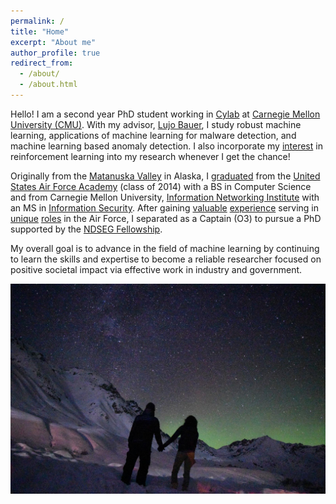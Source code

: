 ```yaml
---
permalink: /
title: "Home"
excerpt: "About me"
author_profile: true
redirect_from: 
  - /about/
  - /about.html
---
```


Hello! I am a second year PhD student working in [Cylab](https://www.cylab.cmu.edu/) at [Carnegie Mellon University (CMU)](https://www.cmu.edu/). With my advisor, [Lujo Bauer](https://users.ece.cmu.edu/~lbauer/), I study robust machine learning, applications of machine learning for malware detection, and machine learning based anomaly detection. I also incorporate my [interest](https://keanelucas.com/projects/doom-bot) in reinforcement learning into my research whenever I get the chance!

Originally from the [Matanuska Valley](https://www.frontiersman.com/news/trio-of-valley-students-graduate-together-from-u-s-air-force-academy/article_e0b6e5de-edad-11e3-98fc-001a4bcf887a.html) in Alaska, I [graduated](https://youtu.be/tCckScbNfq8?t=88) from the [United States Air Force Academy](https://www.usafa.edu/) (class of 2014) with a BS in Computer Science and from Carnegie Mellon University, [Information Networking Institute](https://www.cmu.edu/ini/) with an MS in [Information Security](https://www.cmu.edu/ini/academics/msis/index.html). After gaining [valuable](https://www.dvidshub.net/video/330646/usafa-team-competes-nsa-cyberdefense-exercise) [experience](https://www.wired.com/story/national-guards-fire-mapping-drones-get-ai-upgrade/) serving in [unique](https://www.jpl.nasa.gov/) [roles](https://www.ai.mil/) in the Air Force, I separated as a Captain (O3) to pursue a PhD supported by the [NDSEG Fellowship](https://ndseg.sysplus.com/).

My overall goal is to advance in the field of machine learning by continuing to learn the skills and expertise to become a reliable researcher focused on positive societal impact via effective work in industry and government.

![](images/holdinghands_northernlights.jpg)